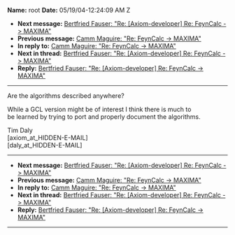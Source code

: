 **Name:** root
**Date:** 05/19/04-12:24:09 AM Z

  - **Next message:** [Bertfried Fauser: "Re: [Axiom-developer]
    Re: FeynCalc -\> MAXIMA"](0198.html)
  - **Previous message:** [Camm Maguire: "Re: FeynCalc -\>
    MAXIMA"](0196.html)
  - **In reply to:** [Camm Maguire: "Re: FeynCalc -\>
    MAXIMA"](0196.html)
  - **Next in thread:** [Bertfried Fauser: "Re:
    [Axiom-developer] Re: FeynCalc -\> MAXIMA"](0198.html)
  - **Reply:** [Bertfried Fauser: "Re: [Axiom-developer] Re:
    FeynCalc -\> MAXIMA"](0198.html)

-----

Are the algorithms described anywhere?  

While a GCL version might be of interest I think there is much to  
be learned by trying to port and properly document the algorithms.  

Tim Daly  
[axiom_at_HIDDEN-E-MAIL]  
[daly_at_HIDDEN-E-MAIL]  

-----

  - **Next message:** [Bertfried Fauser: "Re: [Axiom-developer]
    Re: FeynCalc -\> MAXIMA"](0198.html)
  - **Previous message:** [Camm Maguire: "Re: FeynCalc -\>
    MAXIMA"](0196.html)
  - **In reply to:** [Camm Maguire: "Re: FeynCalc -\>
    MAXIMA"](0196.html)
  - **Next in thread:** [Bertfried Fauser: "Re:
    [Axiom-developer] Re: FeynCalc -\> MAXIMA"](0198.html)
  - **Reply:** [Bertfried Fauser: "Re: [Axiom-developer] Re:
    FeynCalc -\> MAXIMA"](0198.html)

-----

